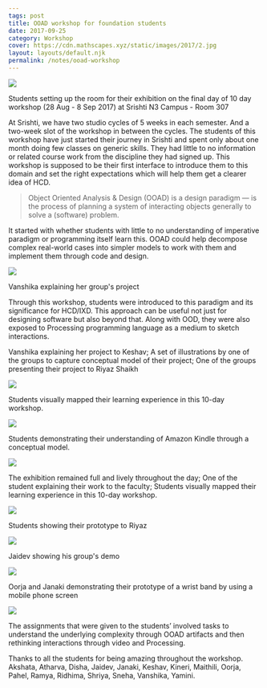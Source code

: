 ```yaml
---
tags: post
title: OOAD workshop for foundation students
date: 2017-09-25
category: Workshop
cover: https://cdn.mathscapes.xyz/static/images/2017/2.jpg
layout: layouts/default.njk
permalink: /notes/ooad-workshop
--- 
```


<img src="https://cdn.mathscapes.xyz/static/images/2017/1.webp"/>
<p class="caption">Students setting up the room for their exhibition on the final day of 10 day workshop (28 Aug - 8 Sep 2017) at Srishti N3 Campus - Room 307</p>

At Srishti, we have two studio cycles of 5 weeks in each semester. And a two-week slot of the workshop in between the cycles. The students of this workshop have just started their journey in Srishti and spent only about one month doing few classes on generic skills. They had little to no information or related course work from the discipline they had signed up. This workshop is supposed to be their first interface to introduce them to this domain and set the right expectations which will help them get a clearer idea of HCD.

> Object Oriented Analysis & Design (OOAD) is a design paradigm — is the process of planning a system of interacting objects generally to solve a (software) problem.

It started with whether students with little to no understanding of imperative paradigm or programming itself learn this. OOAD could help decompose complex real-world cases into simpler models to work with them and implement them through code and design.

<img src="https://cdn.mathscapes.xyz/static/images/2017/2.jpg"/>
<p class="caption">Vanshika explaining her group's project</p>

Through this workshop, students were introduced to this paradigm and its significance for HCD/IXD. This approach can be useful not just for designing software but also beyond that. Along with OOD, they were also exposed to Processing programming language as a medium to sketch interactions.

Vanshika explaining her project to Keshav; A set of illustrations by one of the groups to capture conceptual model of their project; One of the groups presenting their project to Riyaz Shaikh

<img src="https://cdn.mathscapes.xyz/static/images/2017/3.jpg"/>

<p class="caption">Students visually mapped their learning experience in this 10-day workshop.</p>

<img src="https://cdn.mathscapes.xyz/static/images/2017/4.jpg"/>

<p class="caption">Students demonstrating their understanding of Amazon Kindle through a conceptual model.</p>

<img src="https://cdn.mathscapes.xyz/static/images/2017/5.jpg"/>

<p class="caption">The exhibition remained full and lively throughout the day; One of the student explaining their work to the faculty; Students visually mapped their learning experience in this 10-day workshop.</p>

<img src="https://cdn.mathscapes.xyz/static/images/2017/6.jpg"/>

<p class="caption">Students showing their prototype to Riyaz</p>

<img src="https://cdn.mathscapes.xyz/static/images/2017/7.jpg"/>

<p class="caption">Jaidev showing his group's demo</p>

<img src="https://cdn.mathscapes.xyz/static/images/2017/8.jpg"/>

<p class="caption">Oorja and Janaki demonstrating their prototype of a wrist band by using a mobile phone screen</p>

<img src="https://cdn.mathscapes.xyz/static/images/2017/9.jpg"/>

The assignments that were given to the students’ involved tasks to understand the underlying complexity through OOAD artifacts and then rethinking interactions through video and Processing.

Thanks to all the students for being amazing throughout the workshop. Akshata, Atharva, Disha, Jaidev, Janaki, Keshav, Kineri, Maithili, Oorja, Pahel, Ramya, Ridhima, Shriya, Sneha, Vanshika, Yamini.